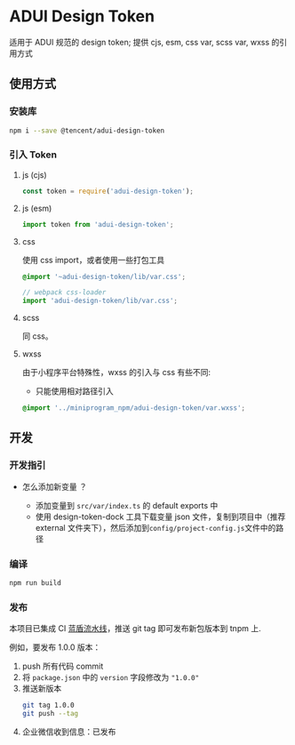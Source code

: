 # ADUI Design Token

适用于 ADUI 规范的 design token; 提供 cjs, esm, css var, scss var, wxss 的引用方式

## 使用方式

### 安装库

```bash
npm i --save @tencent/adui-design-token
```

### 引入 Token

1. js (cjs)

   ```js
   const token = require('adui-design-token');
   ```

2. js (esm)

   ```js
   import token from 'adui-design-token';
   ```

3. css

   使用 css import，或者使用一些打包工具

   ```css
   @import '~adui-design-token/lib/var.css';
   ```

   ```js
   // webpack css-loader
   import 'adui-design-token/lib/var.css';
   ```

4. scss

   同 css。

5. wxss

   由于小程序平台特殊性，wxss 的引入与 css 有些不同:

   - 只能使用相对路径引入

   ```css
   @import '../miniprogram_npm/adui-design-token/var.wxss';
   ```

## 开发

### 开发指引

- 怎么添加新变量 ？

  - 添加变量到 `src/var/index.ts` 的 default exports 中
  - 使用 design-token-dock 工具下载变量 json 文件，复制到项目中（推荐 external 文件夹下），然后添加到`config/project-config.js`文件中的路径

### 编译

```bash
npm run build
```

### 发布

本项目已集成 CI [蓝盾流水线](http://devops.oa.com/console/pipeline/wxad-design/p-e6203402f2f240019fa3a31b4cbbf631/history)，推送 git tag 即可发布新包版本到 tnpm 上.

例如，要发布 1.0.0 版本：

1. push 所有代码 commit
2. 将 `package.json` 中的 `version` 字段修改为 `"1.0.0"`
3. 推送新版本
   ```bash
   git tag 1.0.0
   git push --tag
   ```
4. 企业微信收到信息：已发布

